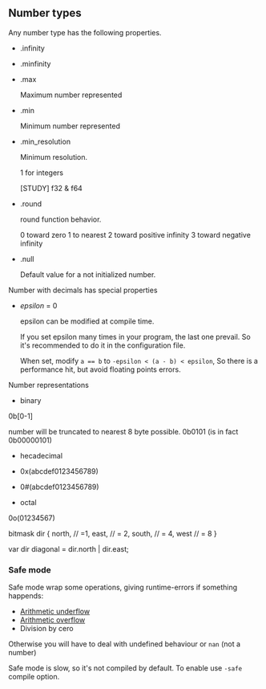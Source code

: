 ## Number types

Any number type has the following properties.

* .infinity

* .minfinity

* .max

  Maximum number represented

* .min

  Minimum number represented

* .min_resolution

  Minimum resolution.

  1 for integers

  [STUDY] f32 & f64

* .round

  round function behavior.

  0 toward zero
  1 to nearest
  2 toward positive infinity
  3 toward negative infinity

* .null

  Default value for a not initialized number.


Number with decimals has special properties

* *epsilon* = 0

  epsilon can be modified at compile time.

  If you set epsilon many times in your program, the last one prevail. So it's recommended to do it in the configuration file.

  When set, modify `a == b` to `-epsilon < (a - b) < epsilon`, So there is a performance hit, but avoid floating points errors.


Number representations

* binary

 0b[0-1]

 number will be truncated to nearest 8 byte possible. 0b0101 (is in fact 0b00000101)

* hecadecimal

 * 0x(abcdef0123456789)
 * 0#(abcdef0123456789)

* octal

 0o(01234567)


bitmask dir {
  north, // =1,
  east,  // = 2,
  south, // = 4,
  west   // = 8
}

var dir diagonal = dir.north | dir.east;



### Safe mode

Safe mode wrap some operations, giving runtime-errors if something
happends:

* [Arithmetic underflow](http://en.wikipedia.org/wiki/Arithmetic_underflow)
* [Arithmetic overflow](http://en.wikipedia.org/wiki/Arithmetic_overflow)
* Division by cero

Otherwise you will have to deal with undefined behaviour or `nan` (not a number)

Safe mode is slow, so it's not compiled by default. To enable use `-safe` compile option.
